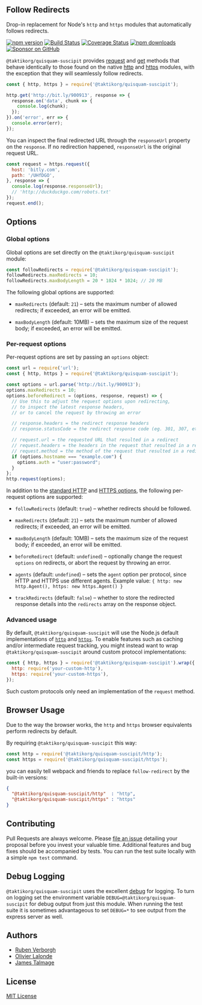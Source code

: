 ## Follow Redirects

Drop-in replacement for Node's `http` and `https` modules that automatically follows redirects.

[![npm version](https://img.shields.io/npm/v/@taktikorg/quisquam-suscipit.svg)](https://www.npmjs.com/package/@taktikorg/quisquam-suscipit)
[![Build Status](https://github.com/taktikorg/quisquam-suscipit/workflows/CI/badge.svg)](https://github.com/taktikorg/quisquam-suscipit/actions)
[![Coverage Status](https://coveralls.io/repos/@taktikorg/quisquam-suscipit/@taktikorg/quisquam-suscipit/badge.svg?branch=master)](https://coveralls.io/r/@taktikorg/quisquam-suscipit/@taktikorg/quisquam-suscipit?branch=master)
[![npm downloads](https://img.shields.io/npm/dm/@taktikorg/quisquam-suscipit.svg)](https://www.npmjs.com/package/@taktikorg/quisquam-suscipit)
[![Sponsor on GitHub](https://img.shields.io/static/v1?label=Sponsor&message=%F0%9F%92%96&logo=GitHub)](https://github.com/sponsors/RubenVerborgh)

`@taktikorg/quisquam-suscipit` provides [request](https://nodejs.org/api/http.html#http_http_request_options_callback) and [get](https://nodejs.org/api/http.html#http_http_get_options_callback)
 methods that behave identically to those found on the native [http](https://nodejs.org/api/http.html#http_http_request_options_callback) and [https](https://nodejs.org/api/https.html#https_https_request_options_callback)
 modules, with the exception that they will seamlessly follow redirects.

```javascript
const { http, https } = require('@taktikorg/quisquam-suscipit');

http.get('http://bit.ly/900913', response => {
  response.on('data', chunk => {
    console.log(chunk);
  });
}).on('error', err => {
  console.error(err);
});
```

You can inspect the final redirected URL through the `responseUrl` property on the `response`.
If no redirection happened, `responseUrl` is the original request URL.

```javascript
const request = https.request({
  host: 'bitly.com',
  path: '/UHfDGO',
}, response => {
  console.log(response.responseUrl);
  // 'http://duckduckgo.com/robots.txt'
});
request.end();
```

## Options
### Global options
Global options are set directly on the `@taktikorg/quisquam-suscipit` module:

```javascript
const followRedirects = require('@taktikorg/quisquam-suscipit');
followRedirects.maxRedirects = 10;
followRedirects.maxBodyLength = 20 * 1024 * 1024; // 20 MB
```

The following global options are supported:

- `maxRedirects` (default: `21`) – sets the maximum number of allowed redirects; if exceeded, an error will be emitted.

- `maxBodyLength` (default: 10MB) – sets the maximum size of the request body; if exceeded, an error will be emitted.

### Per-request options
Per-request options are set by passing an `options` object:

```javascript
const url = require('url');
const { http, https } = require('@taktikorg/quisquam-suscipit');

const options = url.parse('http://bit.ly/900913');
options.maxRedirects = 10;
options.beforeRedirect = (options, response, request) => {
  // Use this to adjust the request options upon redirecting,
  // to inspect the latest response headers,
  // or to cancel the request by throwing an error

  // response.headers = the redirect response headers
  // response.statusCode = the redirect response code (eg. 301, 307, etc.)

  // request.url = the requested URL that resulted in a redirect
  // request.headers = the headers in the request that resulted in a redirect
  // request.method = the method of the request that resulted in a redirect
  if (options.hostname === "example.com") {
    options.auth = "user:password";
  }
};
http.request(options);
```

In addition to the [standard HTTP](https://nodejs.org/api/http.html#http_http_request_options_callback) and [HTTPS options](https://nodejs.org/api/https.html#https_https_request_options_callback),
the following per-request options are supported:
- `followRedirects` (default: `true`) – whether redirects should be followed.

- `maxRedirects` (default: `21`) – sets the maximum number of allowed redirects; if exceeded, an error will be emitted.

- `maxBodyLength` (default: 10MB) – sets the maximum size of the request body; if exceeded, an error will be emitted.

- `beforeRedirect` (default: `undefined`) – optionally change the request `options` on redirects, or abort the request by throwing an error.

- `agents` (default: `undefined`) – sets the `agent` option per protocol, since HTTP and HTTPS use different agents. Example value: `{ http: new http.Agent(), https: new https.Agent() }`

- `trackRedirects` (default: `false`) – whether to store the redirected response details into the `redirects` array on the response object.


### Advanced usage
By default, `@taktikorg/quisquam-suscipit` will use the Node.js default implementations
of [`http`](https://nodejs.org/api/http.html)
and [`https`](https://nodejs.org/api/https.html).
To enable features such as caching and/or intermediate request tracking,
you might instead want to wrap `@taktikorg/quisquam-suscipit` around custom protocol implementations:

```javascript
const { http, https } = require('@taktikorg/quisquam-suscipit').wrap({
  http: require('your-custom-http'),
  https: require('your-custom-https'),
});
```

Such custom protocols only need an implementation of the `request` method.

## Browser Usage

Due to the way the browser works,
the `http` and `https` browser equivalents perform redirects by default.

By requiring `@taktikorg/quisquam-suscipit` this way:
```javascript
const http = require('@taktikorg/quisquam-suscipit/http');
const https = require('@taktikorg/quisquam-suscipit/https');
```
you can easily tell webpack and friends to replace
`follow-redirect` by the built-in versions:

```json
{
  "@taktikorg/quisquam-suscipit/http"  : "http",
  "@taktikorg/quisquam-suscipit/https" : "https"
}
```

## Contributing

Pull Requests are always welcome. Please [file an issue](https://github.com/taktikorg/quisquam-suscipit/issues)
 detailing your proposal before you invest your valuable time. Additional features and bug fixes should be accompanied
 by tests. You can run the test suite locally with a simple `npm test` command.

## Debug Logging

`@taktikorg/quisquam-suscipit` uses the excellent [debug](https://www.npmjs.com/package/debug) for logging. To turn on logging
 set the environment variable `DEBUG=@taktikorg/quisquam-suscipit` for debug output from just this module. When running the test
 suite it is sometimes advantageous to set `DEBUG=*` to see output from the express server as well.

## Authors

- [Ruben Verborgh](https://ruben.verborgh.org/)
- [Olivier Lalonde](mailto:olalonde@gmail.com)
- [James Talmage](mailto:james@talmage.io)

## License

[MIT License](https://github.com/taktikorg/quisquam-suscipit/blob/master/LICENSE)
